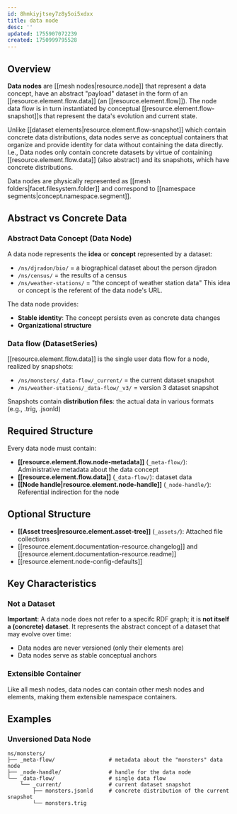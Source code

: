 ```yaml
---
id: 8hmkiyjtsey7z8y5oi5xdxx
title: data node
desc: ''
updated: 1755907072239
created: 1750999795528
---
```


## Overview

**Data nodes** are [[mesh nodes|resource.node]] that represent a data concept, have an abstract "payload" dataset in the form of an [[resource.element.flow.data]] (an [[resource.element.flow]]). The node data flow is in turn instantiated by conceptual [[resource.element.flow-snapshot]]s that represent the data's evolution and current state.

Unlike [[dataset elements|resource.element.flow-snapshot]] which contain concrete data distributions, data nodes serve as conceptual containers that organize and provide identity for data without containing the data directly. I.e., Data nodes only contain concrete datasets by virtue of containing [[resource.element.flow.data]] (also abstract) and its snapshots, which have concrete distributions.

Data nodes are physically represented as [[mesh folders|facet.filesystem.folder]] and correspond to [[namespace segments|concept.namespace.segment]].

## Abstract vs Concrete Data

### Abstract Data Concept (Data Node)
A data node represents the **idea** or **concept** represented by a dataset:
- `/ns/djradon/bio/` = a biographical dataset about the person djradon
- `/ns/census/` =  the results of a census
- `/ns/weather-stations/` = "the concept of weather station data"
This idea or concept is the referent of the data node's URL. 

The data node provides:
- **Stable identity**: The concept persists even as concrete data changes
- **Organizational structure**

### Data flow (DatasetSeries)

[[resource.element.flow.data]] is the single user data flow for a node, realized by snapshots:

- `/ns/monsters/_data-flow/_current/` = the current dataset snapshot
- `/ns/weather-stations/_data-flow/_v3/` = version 3 dataset snapshot

Snapshots contain **distribution files**: the actual data in various formats (e.g., .trig, .jsonld)

## Required Structure

Every data node must contain:

- **[[resource.element.flow.node-metadata]]** (`_meta-flow/`): Administrative metadata about the data concept
- **[[resource.element.flow.data]]** (`_data-flow/`): dataset data
- **[[Node handle|resource.element.node-handle]]** (`_node-handle/`): Referential indirection for the node

## Optional Structure

- **[[Asset trees|resource.element.asset-tree]]** (`_assets/`): Attached file collections
- [[resource.element.documentation-resource.changelog]] and [[resource.element.documentation-resource.readme]]
- [[resource.element.node-config-defaults]]

## Key Characteristics

### Not a Dataset

**Important**: A data node does not refer to a specifc RDF graph; it is **not itself a (concrete) dataset**. It represents the abstract concept of a dataset that may evolve over time:
- Data nodes are never versioned (only their elements are)
- Data nodes serve as stable conceptual anchors



### Extensible Container
Like all mesh nodes, data nodes can contain other mesh nodes and elements, making them extensible namespace containers.

## Examples

### Unversioned Data Node
```
ns/monsters/
├── _meta-flow/                 # metadata about the "monsters" data node
├── _node-handle/               # handle for the data node
└── _data-flow/                 # single data flow
    └── _current/               # current dataset snapshot
        ├── monsters.jsonld     # concrete distribution of the current snapshot
        └── monsters.trig
```
